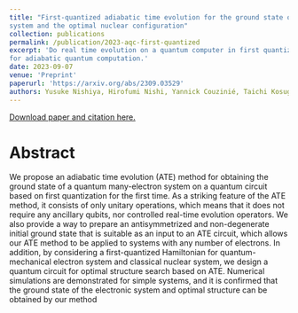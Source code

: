 ```yaml
---
title: "First-quantized adiabatic time evolution for the ground state of a many-electron
system and the optimal nuclear configuration"
collection: publications
permalink: /publication/2023-aqc-first-quantized
excerpt: 'Do real time evolution on a quantum computer in first quantization
for adiabatic quantum computation.'
date: 2023-09-07
venue: 'Preprint'
paperurl: 'https://arxiv.org/abs/2309.03529'
authors: Yusuke Nishiya, Hirofumi Nishi, Yannick Couzinié, Taichi Kosugi, Yu-ichiro Matsushita
---
```


[Download paper and citation here.]({{page.paperurl}})

Abstract
======
We propose an adiabatic time evolution (ATE) method for obtaining the ground
state of a quantum many-electron system on a quantum circuit based on first
quantization for the first time. As a striking feature of the ATE method, it
consists of only unitary operations, which means that it does not require any
ancillary qubits, nor controlled real-time evolution operators. We also provide
a way to prepare an antisymmetrized and non-degenerate initial ground state
that is suitable as an input to an ATE circuit, which allows our ATE method to
be applied to systems with any number of electrons. In addition, by considering
a first-quantized Hamiltonian for quantum-mechanical electron system and
classical nuclear system, we design a quantum circuit for optimal structure
search based on ATE. Numerical simulations are demonstrated for simple systems,
and it is confirmed that the ground state of the electronic system and
optimal structure can be obtained by our method
